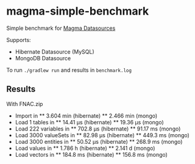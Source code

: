 magma-simple-benchmark
===============

Simple benchmark for [Magma Datasources](https://github.com/obiba/magma)

Supports:

* Hibernate Datasource (MySQL)
* MongoDB Datasource

To run `./gradlew run` and results in `benchmark.log`

## Results

With FNAC.zip

* Import in
** 3.604 min (hibernate)
** 2.466 min (mongo)
* Load 1 tables in
** 14.41 μs (hibernate)
** 19.36 μs (mongo)
* Load 222 variables in
** 702.8 μs (hibernate)
** 91.17 ms (mongo)
* Load 3000 valueSets in
** 82.98 μs (hibernate)
** 449.3 ms (mongo)
* Load 3000 entities in
** 50.52 μs (hibernate)
** 268.9 ms (mongo)
* Load values in
** 1.786 h (hibernate)
** 2.141 d (mongo)
* Load vectors in
** 184.8 ms (hibernate)
** 156.8 ms (mongo)
